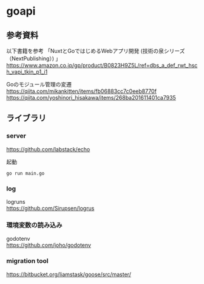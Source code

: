 # goapi


## 参考資料
以下書籍を参考
「NuxtとGoではじめるWebアプリ開発 (技術の泉シリーズ（NextPublishing）) 」<br>
https://www.amazon.co.jp/gp/product/B0823H9Z5L/ref=dbs_a_def_rwt_hsch_vapi_tkin_p1_i1

Goのモジュール管理の変遷<br>
https://qiita.com/mikankitten/items/fb06883cc7c0eeb8770f
https://qiita.com/yoshinori_hisakawa/items/268ba201611401ca7935


## ライブラリ

### server

https://github.com/labstack/echo

起動
```
go run main.go
```
### log
logruns<br>
https://github.com/Sirupsen/logrus
### 環境変数の読み込み
godotenv<br>
https://github.com/joho/godotenv

### migration tool
https://bitbucket.org/liamstask/goose/src/master/